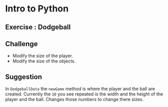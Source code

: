 Intro to Python
===============================================

Exercise : Dodgeball
------------------------

Challenge
----------

- Modify the size of the player.
- Modify the size of the objects.

Suggestion
----------

In `DodgeballData` the `newGame` method is where the player and the
ball are created.  Currently the `10` you see repeated is the
width and the height of the player and the ball.  Changes those
numbers to change there sizes.

